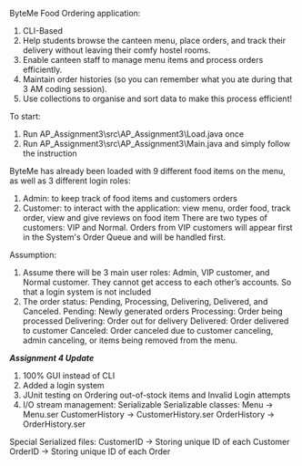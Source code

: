 ByteMe Food Ordering application:
1. CLI-Based
2. Help students browse the canteen menu, place orders, and track their delivery without leaving their comfy hostel rooms.
3. Enable canteen staff to manage menu items and process orders efficiently.
4. Maintain order histories (so you can remember what you ate during that 3 AM coding session).
5. Use collections to organise and sort data to make this process efficient!

To start:
1. Run AP_Assignment3\src\AP_Assignment3\Load.java once
2. Run AP_Assignment3\src\AP_Assignment3\Main.java and simply follow the instruction

ByteMe has already been loaded with 9 different food items on the menu, as well as 3 different login roles:
1. Admin: to keep track of food items and customers orders
2. Customer: to interact with the application: view menu, order food, track order, view and give reviews on food item
There are two types of customers: VIP and Normal. Orders from VIP customers will appear first in the System's Order Queue and will be handled first.

Assumption:
1. Assume there will be 3 main user roles: Admin, VIP customer, and Normal customer. They cannot get access to each other’s accounts. So that a login system is not included
2. The order status: Pending, Processing, Delivering, Delivered, and Canceled.
  Pending: Newly generated orders
  Processing: Order being processed
  Delivering: Order out for delivery
  Delivered: Order delivered to customer
  Canceled: Order canceled due to customer canceling, admin canceling, or items being removed from the menu.


***Assignment 4 Update***
1. 100% GUI instead of CLI
2. Added a login system
3. JUnit testing on Ordering out-of-stock items and Invalid Login attempts
4. I/O stream management: Serializable
  Serializable classes: 
  Menu -> Menu.ser
  CustomerHistory -> CustomerHistory.ser
  OrderHistory -> OrderHistory.ser
  
  Special Serialized files:
  CustomerID -> Storing unique ID of each Customer
  OrderID -> Storing unique ID of each Order

